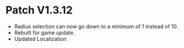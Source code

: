 ﻿# Patch V1.3.12
* Radius selection can now go down to a minimum of 1 instead of 10.
* Rebuilt for game update.
* Updated Localization